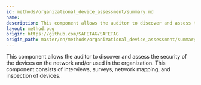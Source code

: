 ```yaml
---
id: methods/organizational_device_assessment/summary.md
name: 
description: This component allows the auditor to discover and assess the security of the devices on the network and/or used in the organization. This component consists of interviews, surveys, network mapping, and inspection of...
layout: method.pug
origin: https://github.com/SAFETAG/SAFETAG
origin_path: master/en/methods/organizational_device_assessment/summary.md
---
```


This component allows the auditor to discover and assess the security of the devices on the network and/or used in the organization. This component consists of interviews, surveys, network mapping, and inspection of devices.


